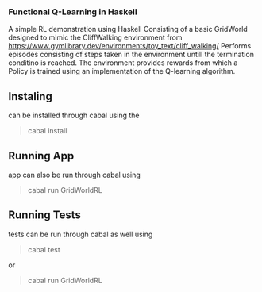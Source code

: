 ### Functional Q-Learning in Haskell

A simple RL demonstration using Haskell
Consisting of a basic GridWorld designed to mimic the CliffWalking environment from
https://www.gymlibrary.dev/environments/toy_text/cliff_walking/
Performs episodes consisting of steps taken in the environment untill the termination conditino is reached.
The environment provides rewards from which a Policy is trained using an implementation of the Q-learning algorithm.


## 

## Instaling

can be installed through cabal using the 
> cabal install

## Running App

app can also be run through cabal using

> cabal run GridWorldRL

## Running Tests
tests can be run through cabal as well using

> cabal test

or 

>  cabal run GridWorldRL

